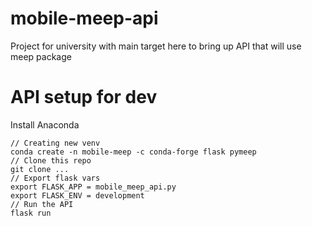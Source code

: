 # mobile-meep-api
 Project for university with main target here to bring up API that will use meep package

# API setup for dev

 Install Anaconda
 ```
 // Creating new venv
 conda create -n mobile-meep -c conda-forge flask pymeep
 // Clone this repo
 git clone ...
 // Export flask vars
 export FLASK_APP = mobile_meep_api.py
 export FLASK_ENV = development
 // Run the API
 flask run
```
